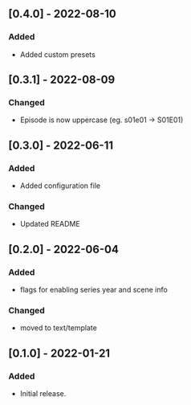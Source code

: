 ## [0.4.0] - 2022-08-10
### Added
- Added custom presets

## [0.3.1] - 2022-08-09
### Changed
- Episode is now uppercase (eg. s01e01 -> S01E01)

## [0.3.0] - 2022-06-11
### Added
- Added configuration file

### Changed
- Updated README

## [0.2.0] - 2022-06-04
### Added
- flags for enabling series year and scene info

### Changed
- moved to text/template

## [0.1.0] - 2022-01-21
### Added
- Initial release.
